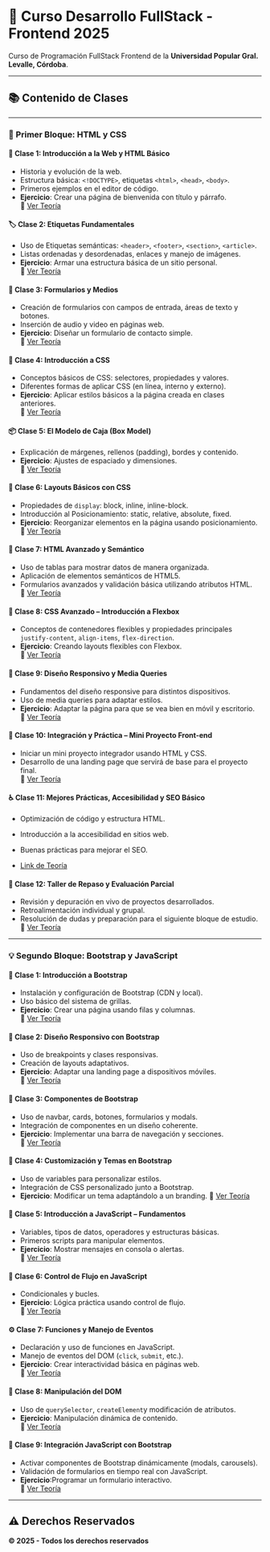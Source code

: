 # 🚀 Curso Desarrollo FullStack - Frontend 2025

Curso de Programación FullStack Frontend de la **Universidad Popular Gral. Levalle, Córdoba**.

---

## 📚 Contenido de Clases

---

### 🧱 Primer Bloque: HTML y CSS

#### 📘 Clase 1: Introducción a la Web y HTML Básico  
- Historia y evolución de la web.  
- Estructura básica: `<!DOCTYPE>`, etiquetas `<html>`, `<head>`, `<body>`.  
- Primeros ejemplos en el editor de código.  
- **Ejercicio**: Crear una página de bienvenida con título y párrafo.  
🔗 [Ver Teoría](https://qrsurcba.online/landing_cursos/pages/clases-front/clase-1.php)

#### 🏷️ Clase 2: Etiquetas Fundamentales  
- Uso de Etiquetas semánticas: `<header>`, `<footer>`, `<section>`, `<article>`.  
- Listas ordenadas y desordenadas, enlaces y manejo de imágenes.  
- **Ejercicio**: Armar una estructura básica de un sitio personal.  
🔗 [Ver Teoría](https://qrsurcba.online/landing_cursos/pages/clases-front/clase-2.php)

#### 📝 Clase 3: Formularios y Medios  
- Creación de formularios con campos de entrada, áreas de texto y botones.
- Inserción de audio y video en páginas web. 
- **Ejercicio**: Diseñar un formulario de contacto simple.  
🔗 [Ver Teoría](https://qrsurcba.online/landing_cursos/pages/clases-front/clase-3.php)

#### 🎨 Clase 4: Introducción a CSS  
- Conceptos básicos de CSS: selectores, propiedades y valores.
- Diferentes formas de aplicar CSS (en línea, interno y externo).
- **Ejercicio**: Aplicar estilos básicos a la página creada en clases anteriores.  
🔗 [Ver Teoría](https://qrsurcba.online/landing_cursos/pages/clases-front/clase-4.php)

#### 📦 Clase 5: El Modelo de Caja (Box Model)  
- Explicación de márgenes, rellenos (padding), bordes y contenido.  
- **Ejercicio**: Ajustes de espaciado y dimensiones.  
🔗 [Ver Teoría](https://qrsurcba.online/landing_cursos/pages/clases-front/clase-5.php)

#### 🧭 Clase 6: Layouts Básicos con CSS  
- Propiedades de `display`: block, inline, inline-block.  
- Introducción al Posicionamiento: static, relative, absolute, fixed.  
- **Ejercicio**: Reorganizar elementos en la página usando posicionamiento.  
🔗 [Ver Teoría](https://qrsurcba.online/landing_cursos/pages/clases-front/clase-6.php)

#### 🧾 Clase 7: HTML Avanzado y Semántico  
- Uso de tablas para mostrar datos de manera organizada.
- Aplicación de elementos semánticos de HTML5.
- Formularios avanzados y validación básica utilizando atributos HTML.  
🔗 [Ver Teoría](https://qrsurcba.online/landing_cursos/pages/clases-front/clase-7.php)

#### 🧰 Clase 8: CSS Avanzado – Introducción a Flexbox  
- Conceptos de contenedores flexibles y propiedades principales `justify-content`, `align-items`, `flex-direction`.  
- **Ejercicio**: Creando layouts flexibles con Flexbox.  
🔗 [Ver Teoría](https://qrsurcba.online/landing_cursos/pages/clases-front/clase-8.php)

#### 📱 Clase 9: Diseño Responsivo y Media Queries  
- Fundamentos del diseño responsive para distintos dispositivos.
- Uso de media queries para adaptar estilos. 
- **Ejercicio**: Adaptar la página para que se vea bien en móvil y escritorio.  
🔗 [Ver Teoría](https://qrsurcba.online/landing_cursos/pages/clases-front/clase-9.php)

#### 🎯 Clase 10: Integración y Práctica – Mini Proyecto Front-end  
- Iniciar un mini proyecto integrador usando HTML y CSS.
- Desarrollo de una landing page que servirá de base para el proyecto final.  
🔗 [Ver Teoría](https://qrsurcba.online/landing_cursos/pages/clases-front/clase-10.php)

#### ♿ Clase 11: Mejores Prácticas, Accesibilidad y SEO Básico  
- Optimización de código y estructura HTML.
- Introducción a la accesibilidad en sitios web.
- Buenas prácticas para mejorar el SEO.


- [Link de Teoría](https://qrsurcba.online/landing_cursos/pages/clases-front/clase-11.php)

#### 🧪 Clase 12: Taller de Repaso y Evaluación Parcial 
- Revisión y depuración en vivo de proyectos desarrollados.
- Retroalimentación individual y grupal.
- Resolución de dudas y preparación para el siguiente bloque de estudio.  
🔗 [Ver Teoría](https://qrsurcba.online/landing_cursos/pages/clases-front/clase-12.php)

---

### 💡 Segundo Bloque: Bootstrap y JavaScript

#### 🎀 Clase 1: Introducción a Bootstrap  
- Instalación y configuración de Bootstrap (CDN y local).
- Uso básico del sistema de grillas.
- **Ejercicio**: Crear una página usando filas y columnas.  
🔗 [Ver Teoría](https://qrsurcba.online/landing_cursos/pages/clases-front/clase-13.php)

#### 🧬 Clase 2: Diseño Responsivo con Bootstrap  
- Uso de breakpoints y clases responsivas.
- Creación de layouts adaptativos.  
- **Ejercicio**: Adaptar una landing page a dispositivos móviles.  
🔗 [Ver Teoría](https://qrsurcba.online/landing_cursos/pages/clases-front/clase-14.php)

#### 🧩 Clase 3: Componentes de Bootstrap  
- Uso de navbar, cards, botones, formularios y modals.
- Integración de componentes en un diseño coherente. 
- **Ejercicio**:  Implementar una barra de navegación y secciones.  
🔗 [Ver Teoría](https://qrsurcba.online/landing_cursos/pages/clases-front/clase-15.php)

#### 🎨 Clase 4: Customización y Temas en Bootstrap 
- Uso de variables para personalizar estilos.
- Integración de CSS personalizado junto a Bootstrap.
- **Ejercicio**: Modificar un tema adaptándolo a un branding.
🔗 [Ver Teoría](https://qrsurcba.online/landing_cursos/pages/clases-front/clase-16.php)

#### 🧠 Clase 5: Introducción a JavaScript – Fundamentos  
- Variables, tipos de datos, operadores y estructuras básicas.
- Primeros scripts para manipular elementos.
- **Ejercicio**: Mostrar mensajes en consola o alertas.  
🔗 [Ver Teoría](https://qrsurcba.online/landing_cursos/pages/clases-front/clase-17.php)

#### 🔁 Clase 6: Control de Flujo en JavaScript  
- Condicionales y bucles.  
- **Ejercicio**: Lógica práctica usando control de flujo.  
🔗 [Ver Teoría](https://qrsurcba.online/landing_cursos/pages/clases-front/clase-18.php)

#### ⚙️ Clase 7: Funciones y Manejo de Eventos 
- Declaración y uso de funciones en JavaScript.  
- Manejo de eventos del DOM (`click`, `submit`, etc.).  
- **Ejercicio**: Crear interactividad básica en páginas web.  
🔗 [Ver Teoría](https://qrsurcba.online/landing_cursos/pages/clases-front/clase-19.php)

#### 🧱 Clase 8: Manipulación del DOM  
- Uso de `querySelector`, `createElement`y modificación de atributos.  
- **Ejercicio**: Manipulación dinámica de contenido.  
🔗 [Ver Teoría](https://qrsurcba.online/landing_cursos/pages/clases-front/clase-20.php)

#### 🔗 Clase 9: Integración JavaScript con Bootstrap  
- Activar componentes de Bootstrap dinámicamente (modals, carousels).
- Validación de formularios en tiempo real con JavaScript.
- **Ejercicio**:Programar un formulario interactivo.  
🔗 [Ver Teoría](https://qrsurcba.online/landing_cursos/pages/clases-front/clase-21.php)

---

## ⚠️ Derechos Reservados  
**© 2025 - Todos los derechos reservados**
